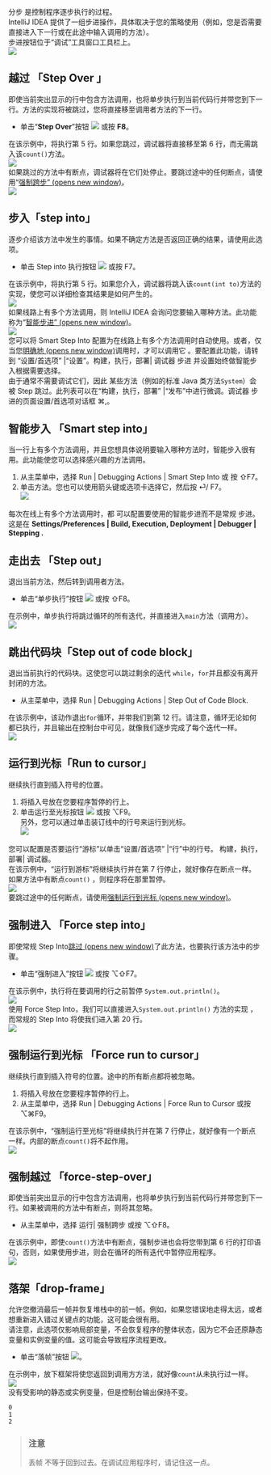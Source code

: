 分步 是控制程序逐步执行的过程。<br />IntelliJ IDEA 提供了一组步进操作，具体取决于您的策略使用（例如，您是否需要直接进入下一行或在此途中输入调用的方法）。<br />步进按钮位于“调试”工具窗口工具栏上。<br />![](images/step-to-step-breakpointer-debugger-idea/4e1da8d1975eb0a108ca5e39ebe7d14f.png)

## 越过 「Step Over 」

即使当前突出显示的行中包含方法调用，也将单步执行到当前代码行并带您到下一行。方法的实现将被跳过，您将直接移至调用者方法的下一行。

- 单击“**Step Over**”按钮 ![](images/step-to-step-breakpointer-debugger-idea/c95c6bd4684d0c8b001e093cddd656a7.svg) 或按 **F8**。

在该示例中，将执行第 5 行。如果您跳过，调试器将直接移至第 6 行，而无需跳入该`count()`方法。<br />![](images/step-to-step-breakpointer-debugger-idea/39e4e032847b58c4a3b5b8a76200794e.png)<br />如果跳过的方法中有断点，调试器将在它们处停止。要跳过途中的任何断点，请使用“[强制跨步” (opens new window)](https://jetbrains.com/help/idea/stepping-through-the-program.html#force-step-over)。<br />![](images/step-to-step-breakpointer-debugger-idea/a9bbeda9424db91171eebf2c2ce3e417.png)

## 步入「step into」

逐步介绍该方法中发生的事情。如果不确定方法是否返回正确的结果，请使用此选项。

- 单击 Step into 执行按钮 ![](images/step-to-step-breakpointer-debugger-idea/0460cb64441a579b13f938b24d217dbd.svg) 或按 F7。

在该示例中，将执行第 5 行。如果您介入，调试器将跳入该`count(int to)`方法的实现，使您可以详细检查其结果是如何产生的。<br />![](images/step-to-step-breakpointer-debugger-idea/f4a0b1e79bb5fbedfc0b40e31d698c3b.png)<br />如果线路上有多个方法调用，则 IntelliJ IDEA 会询问您要输入哪种方法。此功能称为“[智能步进” (opens new window)](https://jetbrains.com/help/idea/stepping-through-the-program.html#smart-step-into)。<br />![](images/step-to-step-breakpointer-debugger-idea/9b4fd9db89b15623df8a58ef981995de.png)<br />您可以将 Smart Step Into 配置为在线路上有多个方法调用时自动使用。或者，仅当您[明确地 (opens new window)](https://jetbrains.com/help/idea/stepping-through-the-program.html#smart-step-into)调用时，才可以调用它 。要配置此功能，请转到 “设置/首选项” |“设置”。构建，执行，部署| 调试器 步进 并设置始终做智能步入根据需要选择。<br />由于通常不需要调试它们，因此 某些方法（例如的标准 Java 类方法`System`）会被 Step 跳过。此列表可以在“构建，执行，部署” |“发布”中进行微调。调试器 步进的页面设置/首选项对话框 ⌘,。

##

## 智能步入 「Smart step into」

当一行上有多个方法调用，并且您想具体说明要输入哪种方法时，智能步入很有用。此功能使您可以选择感兴趣的方法调用。

1. 从主菜单中，选择 Run | Debugging Actions | Smart Step Into 或 按 ⇧F7。<br />
1. 单击方法。您也可以使用箭头键或选项卡选择它，然后按 ⏎/ F7。<br />![](images/step-to-step-breakpointer-debugger-idea/4fca30647ca0dd65166694c7439f613b.png)<br />

每次在线上有多个方法调用时，都 可以配置要使用的智能步进而不是常规 步进。这是在 **Settings/Preferences | Build, Execution, Deployment | Debugger | Stepping .**

##

## 走出去 ﻿「Step out」

退出当前方法，然后转到调用者方法。

- 单击“单步执行”按钮 ![](images/step-to-step-breakpointer-debugger-idea/11a12425234b8fafa21b6ae8a255dbbf.svg) 或按 ⇧F8。

在示例中，单步执行将跳过循环的所有迭代，并直接进入`main`方法（调用方）。<br />![](images/step-to-step-breakpointer-debugger-idea/d971a0e87f2f133a41c60e2516b0cb81.png)

## 跳出代码块「Step out of code block」

退出当前执行的代码块。这使您可以跳过剩余的迭代 `while`，`for`并且都没有离开封闭的方法。

- 从主菜单中，选择 Run | Debugging Actions | Step Out of Code Block.

在该示例中，该动作退出`for`循环，并带我们到第 12 行。请注意，循环无论如何都已执行，并且输出在控制台中可见，就像我们逐步完成了每个迭代一样。<br />![](images/step-to-step-breakpointer-debugger-idea/d32a3910dd7dd739c10a3ff9a8bc560d.png)

## 运行到光标「Run to cursor」

继续执行直到插入符号的位置。

1. 将插入号放在您要程序暂停的行上。<br />
1. 单击运行至光标按钮 ![](images/step-to-step-breakpointer-debugger-idea/55ff06501b2eabfcdf84f540acf7ddbc.svg) 或按 ⌥F9。<br />另外，您可以通过单击装订线中的行号来运行到光标。<br />![](images/step-to-step-breakpointer-debugger-idea/79b1908f0caa8ffd14b5945cc6ba1c3b.png)<br />

您可以配置是否要运行“游标”以单击“设置/首选项” |“行”中的行号。 构建，执行，部署| 调试器。<br />在该示例中，“运行到游标”将继续执行并在第 7 行停止，就好像存在断点一样。如果方法中有断点`count()` ，则程序将在那里暂停。<br />![](images/step-to-step-breakpointer-debugger-idea/c6e79e89c1ea3b6c326e5fd063915165.png)<br />要跳过途中的任何断点，请使用[强制运行到光标 (opens new window)](https://jetbrains.com/help/idea/stepping-through-the-program.html#force-run-to-cursor)。

##

## 强制进入 ﻿「Force step into」

即使常规 Step Into[跳过 (opens new window)](https://jetbrains.com/help/idea/stepping-through-the-program.html#configuring-skipped-list)了此方法，也要执行该方法中的步骤。

- 单击“强制进入”按钮 ![](images/step-to-step-breakpointer-debugger-idea/35e060eecefadff70c3ba7dad2749e90.png) 或按 ⌥⇧F7。

在该示例中，执行将在要调用的行之前暂停 `System.out.println()`。<br />![](images/step-to-step-breakpointer-debugger-idea/85c0bd9cf19b0d283c1563c913f38b1d.png)<br />使用 Force Step Into，我们可以直接进入`System.out.println()` 方法的实现 ，而常规的 Step Into 将使我们进入第 20 行。<br />![](images/step-to-step-breakpointer-debugger-idea/486900ccc687db4cd5d2217a97c8185d.png)

## 强制运行到光标 ﻿「Force run to cursor」

继续执行直到插入符号的位置。途中的所有断点都将被忽略。

1. 将插入号放在您要程序暂停的行上。<br />
1. 从主菜单中，选择 Run | Debugging Actions | Force Run to Cursor 或按 ⌥⌘F9。<br />

在该示例中，“强制运行至光标”将继续执行并在第 7 行停止，就好像有一个断点一样。内部的断点`count()`将不起作用。<br />![](images/step-to-step-breakpointer-debugger-idea/5a62eff36315afd8e725189ea5b6056f.png)

## 强制越过 ﻿「force-step-over」

即使当前突出显示的行中包含方法调用，也将单步执行到当前代码行并带您到下一行。如果被调用的方法中有断点，则将其忽略。

- 从主菜单中，选择 运行| 强制跨步 或按 ⌥⇧F8。

在该示例中，即使`count()`方法中有断点，强制步进也会将您带到第 6 行的打印语句，否则，如果使用步进，则会在循环的所有迭代中暂停应用程序。<br />![](images/step-to-step-breakpointer-debugger-idea/c7661db2eea631869ad50938ebd6ac38.png)

## 落架「drop-frame」

允许您撤消最后一帧并恢复堆栈中的前一帧。例如，如果您错误地走得太远，或者想重新进入错过关键点的功能，这可能会很有用。<br />请注意，此选项仅影响局部变量，不会恢复程序的整体状态，因为它不会还原静态变量和实例变量的值。这可能会导致程序流程更改。

- 单击“落帧”按钮 ![](images/step-to-step-breakpointer-debugger-idea/9ab2a2c52bad3fa790de9f2d7671fbcf.svg)。

在示例中，放下框架将使您返回到调用方方法，就好像`count`从未执行过一样。<br />![](images/step-to-step-breakpointer-debugger-idea/2a3ed5f90769e9c2daa9e4fc3bfdacd3.png)<br />没有受影响的静态或实例变量，但是控制台输出保持不变。

```
0
1
2
```

> ### 注意
>
> 丢帧 不等于回到过去。在调试应用程序时，请记住这一点。
